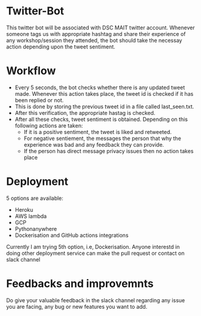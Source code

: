 # Twitter-Bot
This twitter bot will be associated with DSC MAIT twitter account. Whenever someone tags us with appropriate hashtag and share their experience of any workshop/session they attended, the bot should take the necessay action depending upon the tweet sentiment.

# Workflow
- Every 5 seconds, the bot checks whether there is any updated tweet made. Whenever this action takes place, the tweet id is checked if it has been replied or not. 
- This is done by storing the previous tweet id in a file called last_seen.txt.
- After this verification, the appropriate hastag is checked. 
- After all these checks, tweet sentiment is obtained. Depending on this following actions are taken:
    - If it is a positive sentiment, the tweet is liked and retweeted. 
    - For negative sentiement, the messages the person that why the experience was bad and any feedback they can provide.
    - If the person has direct message privacy issues then no action takes place

# Deployment
5 options are available:
- Heroku
- AWS lambda
- GCP
- Pythonanywhere
- Dockerisation and GitHub actions integrations

Currently I am trying 5th option, i.e, Dockerisation. Anyone interestd in doing other deployment service can make the pull request or contact on slack channel

# Feedbacks and improvemnts
Do give your valuable feedback in the slack channel regarding any issue you are facing, any bug or new features you want to add.
